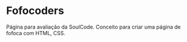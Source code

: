 # Fofocoders
Página para avaliação da SoulCode. Conceito para criar uma página de fofoca com HTML, CSS.
